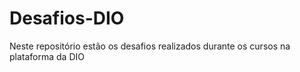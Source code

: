 # Desafios-DIO
Neste repositório estão os desafios realizados durante os cursos na plataforma da DIO

